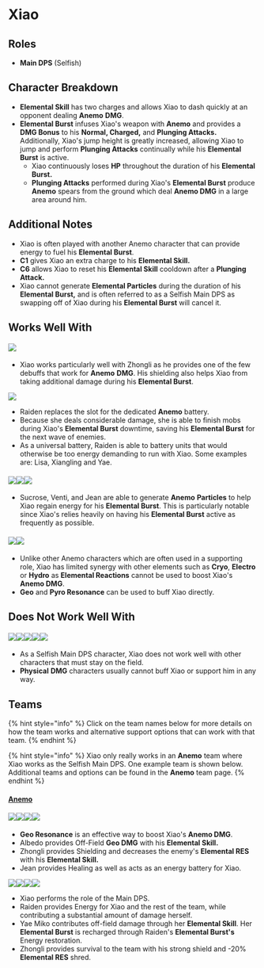 # Xiao

## Roles

* **Main DPS** (Selfish)

## Character Breakdown

* **Elemental Skill** has two charges and allows Xiao to dash quickly at an opponent dealing **Anemo** **DMG**.
* **Elemental Burst** infuses Xiao's weapon with **Anemo** and provides a **DMG Bonus** to his **Normal, Charged,** and **Plunging Attacks.** Additionally, Xiao's jump height is greatly increased, allowing Xiao to jump and perform **Plunging Attacks** continually while his **Elemental Burst** is active.
  * Xiao continuously loses **HP** throughout the duration of his **Elemental Burst.**
  * **Plunging Attacks** performed during Xiao's **Elemental Burst** produce **Anemo** spears from the ground which deal **Anemo DMG** in a large area around him.

## **Additional Notes**

* Xiao is often played with another Anemo character that can provide energy to fuel his **Elemental Burst**.
* **C1** gives Xiao an extra charge to his **Elemental Skill.**
* **C6** allows Xiao to reset his **Elemental Skill** cooldown after a **Plunging Attack.**
* Xiao cannot generate **Elemental Particles** during the duration of his **Elemental Burst,** and is often referred to as a Selfish Main DPS as swapping off of Xiao during his **Elemental Burst** will cancel it.

## Works Well With

#### ![](../../.gitbook/assets/ui\_avataricon\_zhongli.png)

* Xiao works particularly well with Zhongli as he provides one of the few debuffs that work for **Anemo** **DMG**. His shielding also helps Xiao from taking additional damage during his **Elemental Burst**.

![](../../.gitbook/assets/ui\_avataricon\_shougun.png)

* Raiden replaces the slot for the dedicated **Anemo** battery.
* Because she deals considerable damage, she is able to finish mobs during Xiao's **Elemental Burst** downtime, saving his **Elemental Burst** for the next wave of enemies.
* As a universal battery, Raiden is able to battery units that would otherwise be too energy demanding to run with Xiao. Some examples are: Lisa, Xiangling and Yae.

#### ![](../../.gitbook/assets/ui\_avataricon\_sucrose.png)![](../../.gitbook/assets/ui\_avataricon\_venti.png)![](../../.gitbook/assets/ui\_avataricon\_jean.png)

* Sucrose, Venti, and Jean are able to generate **Anemo** **Particles** to help Xiao regain energy for his **Elemental Burst**. This is particularly notable since Xiao's relies heavily on having his **Elemental Burst** active as frequently as possible.

#### ![](../../.gitbook/assets/element\_geo.webp)![](../../.gitbook/assets/element\_pyro.webp)

* Unlike other Anemo characters which are often used in a supporting role, Xiao has limited synergy with other elements such as **Cryo**, **Electro** or **Hydro** as **Elemental Reactions** cannot be used to boost Xiao's **Anemo DMG**.
* **Geo** and **Pyro Resonance** can be used to buff Xiao directly.

## Does Not Work Well With

#### ![](../../.gitbook/assets/ui\_avataricon\_hutao.png)![](../../.gitbook/assets/ui\_avataricon\_keqing.png)![](../../.gitbook/assets/UI\_AvatarIcon\_Tartaglia.png)![](../../.gitbook/assets/ui\_avataricon\_eula.png)![](../../.gitbook/assets/ui\_avataricon\_razor.png)

* As a Selfish Main DPS character, Xiao does not work well with other characters that must stay on the field.
* **Physical** **DMG** characters usually cannot buff Xiao or support him in any way.

## Teams

{% hint style="info" %}
Click on the team names below for more details on how the team works and alternative support options that can work with that team.
{% endhint %}

{% hint style="info" %}
Xiao only really works in an **Anemo** team where Xiao works as the Selfish Main DPS. One example team is shown below. Additional teams and options can be found in the **Anemo** team page.
{% endhint %}

#### [Anemo](../../teams/anemo.md)

#### ![](../../.gitbook/assets/ui\_avataricon\_xiao.png)![](../../.gitbook/assets/ui\_avataricon\_albedo.png)![](../../.gitbook/assets/ui\_avataricon\_zhongli.png)![](../../.gitbook/assets/ui\_avataricon\_jean.png)

* **Geo Resonance** is an effective way to boost Xiao's **Anemo DMG**.
* Albedo provides Off-Field **Geo DMG** with his **Elemental Skill.**
* Zhongli provides Shielding and decreases the enemy's **Elemental RES** with his **Elemental Skill.**
* Jean provides Healing as well as acts as an energy battery for Xiao.

![](../../.gitbook/assets/ui\_avataricon\_xiao.png)![](../../.gitbook/assets/ui\_avataricon\_shougun.png)![](../../.gitbook/assets/UI\_AvatarIcon\_Yae.png)![](../../.gitbook/assets/ui\_avataricon\_zhongli.png)

* Xiao performs the role of the Main DPS.
* Raiden provides Energy for Xiao and the rest of the team, while contributing a substantial amount of damage herself.
* Yae Miko contributes off-field damage through her **Elemental Skill**. Her **Elemental Burst** is recharged through Raiden's **Elemental Burst's** Energy restoration.
* Zhongli provides survival to the team with his strong shield and -20% **Elemental RES** shred.
